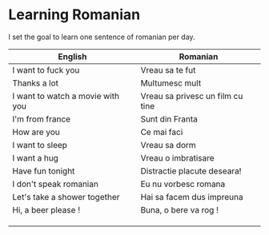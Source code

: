 # Learning Romanian
I set the goal to learn one sentence of romanian per day.

| English            | Romanian        |
|--------------------|-----------------|
| I want to fuck you | Vreau sa te fut |
| Thanks a lot       | Multumesc mult                 |
| I want to watch a movie with you                   |    Vreau sa privesc un film cu tine             |
| I'm from france                 |    Sunt din Franta             |
| How are you                |   Ce mai faci              |
| I want to sleep                  |  Vreau sa dorm             |
| I want a hug                   |   Vreau o imbratisare              |
| Have fun tonight                |   Distractie placute deseara!              |
| I don't speak romanian                  | Eu nu vorbesc romana              |
| Let's take a shower together |          Hai sa facem dus impreuna
| Hi, a beer please !                   | Buna, o bere va rog !                |
|                    |                 |
|                    |                 |
|                    |                 |
